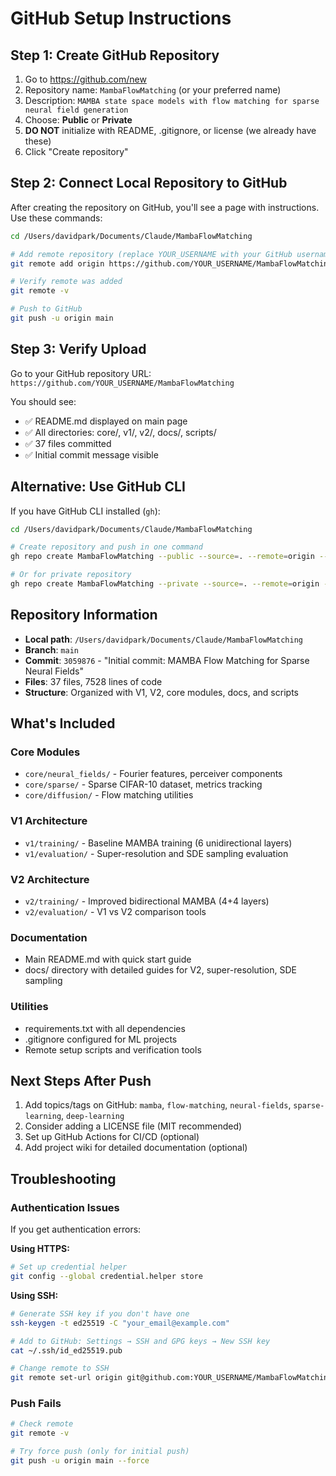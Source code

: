 # GitHub Setup Instructions

## Step 1: Create GitHub Repository

1. Go to https://github.com/new
2. Repository name: `MambaFlowMatching` (or your preferred name)
3. Description: `MAMBA state space models with flow matching for sparse neural field generation`
4. Choose: **Public** or **Private**
5. **DO NOT** initialize with README, .gitignore, or license (we already have these)
6. Click "Create repository"

## Step 2: Connect Local Repository to GitHub

After creating the repository on GitHub, you'll see a page with instructions. Use these commands:

```bash
cd /Users/davidpark/Documents/Claude/MambaFlowMatching

# Add remote repository (replace YOUR_USERNAME with your GitHub username)
git remote add origin https://github.com/YOUR_USERNAME/MambaFlowMatching.git

# Verify remote was added
git remote -v

# Push to GitHub
git push -u origin main
```

## Step 3: Verify Upload

Go to your GitHub repository URL:
`https://github.com/YOUR_USERNAME/MambaFlowMatching`

You should see:
- ✅ README.md displayed on main page
- ✅ All directories: core/, v1/, v2/, docs/, scripts/
- ✅ 37 files committed
- ✅ Initial commit message visible

## Alternative: Use GitHub CLI

If you have GitHub CLI installed (`gh`):

```bash
cd /Users/davidpark/Documents/Claude/MambaFlowMatching

# Create repository and push in one command
gh repo create MambaFlowMatching --public --source=. --remote=origin --push

# Or for private repository
gh repo create MambaFlowMatching --private --source=. --remote=origin --push
```

## Repository Information

- **Local path**: `/Users/davidpark/Documents/Claude/MambaFlowMatching`
- **Branch**: `main`
- **Commit**: `3059876` - "Initial commit: MAMBA Flow Matching for Sparse Neural Fields"
- **Files**: 37 files, 7528 lines of code
- **Structure**: Organized with V1, V2, core modules, docs, and scripts

## What's Included

### Core Modules
- `core/neural_fields/` - Fourier features, perceiver components
- `core/sparse/` - Sparse CIFAR-10 dataset, metrics tracking
- `core/diffusion/` - Flow matching utilities

### V1 Architecture
- `v1/training/` - Baseline MAMBA training (6 unidirectional layers)
- `v1/evaluation/` - Super-resolution and SDE sampling evaluation

### V2 Architecture
- `v2/training/` - Improved bidirectional MAMBA (4+4 layers)
- `v2/evaluation/` - V1 vs V2 comparison tools

### Documentation
- Main README.md with quick start guide
- docs/ directory with detailed guides for V2, super-resolution, SDE sampling

### Utilities
- requirements.txt with all dependencies
- .gitignore configured for ML projects
- Remote setup scripts and verification tools

## Next Steps After Push

1. Add topics/tags on GitHub: `mamba`, `flow-matching`, `neural-fields`, `sparse-learning`, `deep-learning`
2. Consider adding a LICENSE file (MIT recommended)
3. Set up GitHub Actions for CI/CD (optional)
4. Add project wiki for detailed documentation (optional)

## Troubleshooting

### Authentication Issues
If you get authentication errors:

**Using HTTPS:**
```bash
# Set up credential helper
git config --global credential.helper store
```

**Using SSH:**
```bash
# Generate SSH key if you don't have one
ssh-keygen -t ed25519 -C "your_email@example.com"

# Add to GitHub: Settings → SSH and GPG keys → New SSH key
cat ~/.ssh/id_ed25519.pub

# Change remote to SSH
git remote set-url origin git@github.com:YOUR_USERNAME/MambaFlowMatching.git
```

### Push Fails
```bash
# Check remote
git remote -v

# Try force push (only for initial push)
git push -u origin main --force
```
